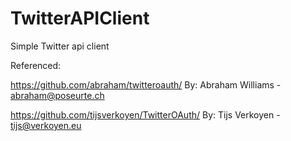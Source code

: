 TwitterAPIClient
================

Simple Twitter api client

Referenced:

https://github.com/abraham/twitteroauth/ By: Abraham Williams - abraham@poseurte.ch

https://github.com/tijsverkoyen/TwitterOAuth/ By: Tijs Verkoyen - tijs@verkoyen.eu


